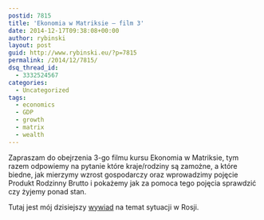 ```yaml
---
postid: 7815
title: 'Ekonomia w Matriksie – film 3'
date: 2014-12-17T09:38:08+00:00
author: rybinski
layout: post
guid: http://www.rybinski.eu/?p=7815
permalink: /2014/12/7815/
dsq_thread_id:
  - 3332524567
categories:
  - Uncategorized
tags:
  - economics
  - GDP
  - growth
  - matrix
  - wealth
---
```


  
Zapraszam do obejrzenia 3-go filmu kursu Ekonomia w Matriksie, tym razem odpowiemy na pytanie które kraje/rodziny są zamożne, a które biedne, jak mierzymy wzrost gospodarczy oraz wprowadzimy pojęcie Produkt Rodzinny Brutto i pokażemy jak za pomoca tego pojęcia sprawdzić czy żyjemy ponad stan.

Tutaj jest mój dzisiejszy [wywiad](http://wpolityce.pl/swiat/226126-prof-rybinski-rosja-wpadla-w-bledne-kolo-paniki-finansowej-silowiki-stracili-zaufanie-do-putina-nasz-wywiad) na temat sytuacji w Rosji.
